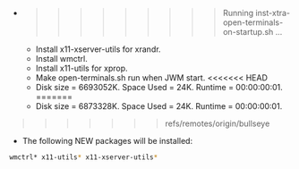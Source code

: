 * >>>>>>>>> Running inst-xtra-open-terminals-on-startup.sh ...
  * Install x11-xserver-utils for xrandr.
  * Install wmctrl.
  * Install x11-utils for xprop.
  * Make open-terminals.sh run when JWM start.
<<<<<<< HEAD
  * Disk size = 6693052K. Space Used = 24K. Runtime = 00:00:00:01.
=======
  * Disk size = 6873328K. Space Used = 24K. Runtime = 00:00:00:01.
>>>>>>> refs/remotes/origin/bullseye
  * The following NEW packages will be installed:
  ```bash
wmctrl* x11-utils* x11-xserver-utils*
  ```
